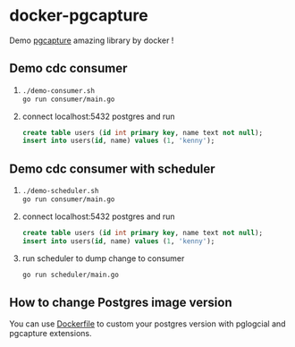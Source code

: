 # docker-pgcapture

Demo [pgcapture](https://github.com/rueian/pgcapture) amazing library by docker !

## Demo cdc consumer
1. ```bash
   ./demo-consumer.sh
   go run consumer/main.go
   ```
2. connect localhost:5432 postgres and run
   ```sql
   create table users (id int primary key, name text not null);
   insert into users(id, name) values (1, 'kenny'); 
   ```

## Demo cdc consumer with scheduler
1. ```bash
   ./demo-scheduler.sh
   go run consumer/main.go
   ```
2. connect localhost:5432 postgres and run
   ```sql
   create table users (id int primary key, name text not null);
   insert into users(id, name) values (1, 'kenny'); 
   ```
3. run scheduler to dump change to consumer
   ```bash
   go run scheduler/main.go
   ``` 

## How to change Postgres image version
You can use [Dockerfile](postgres/Dockerfile) to custom your postgres version with pglogcial and pgcapture extensions.
